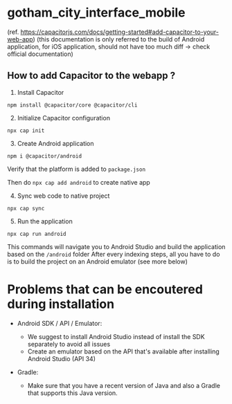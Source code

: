 # gotham_city_interface_mobile

(ref. https://capacitorjs.com/docs/getting-started#add-capacitor-to-your-web-app)
(this documentation is only referred to the build of Android application, for iOS application, should not have too much diff -> check official documentation)

## How to add Capacitor to the webapp ?

1. Install Capacitor
```shell
npm install @capacitor/core @capacitor/cli
```
2. Initialize Capacitor configuration
```shell
npx cap init
```
3. Create Android application
```shell
npm i @capacitor/android
```
Verify that the platform is added to ```package.json```

Then do ```npx cap add android``` to create native app

4. Sync web code to native project
```shell
npx cap sync
```

5. Run the application
```shell
npx cap run android
```
This commands will navigate you to Android Studio and build the application based on the ```/android``` folder
After every indexing steps, all you have to do is to build the project on an Android emulator (see more below)

# Problems that can be encoutered during installation
- Android SDK / API / Emulator:
  - We suggest to install Android Studio instead of install the SDK separately to avoid all issues 
  - Create an emulator based on the API that's available after installing Android Studio (API 34)

- Gradle:
  - Make sure that you have a recent version of Java and also a Gradle that supports this Java version.
  